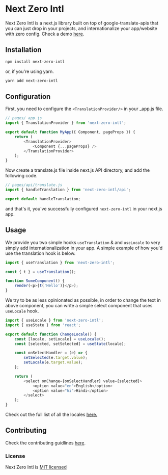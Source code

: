 # Next Zero Intl

Next Zero Intl is a next.js library built on top of google-translate-apis that you can just drop in your projects, and internationalize your app/website with zero config. Check a demo [here](https://next-zero-intl-demo.vercel.app/).

## Installation

```sh
npm install next-zero-intl
```

or, if you're using yarn.

```sh
yarn add next-zero-intl
```

## Configuration

First, you need to configure the `<TranslationProvider/>` in your \_app.js file.

```js
// pages/_app.js
import { TranslationProvider } from 'next-zero-intl';

export default function MyApp({ Component, pageProps }) {
    return (
        <TranslationProvider>
            <Component {...pageProps} />
        </TranslationProvider>
    );
}
```

Now create a translate.js file inside next.js API directory, and add the following code.

```js
// pages/api/translate.js
import { handleTranslation } from 'next-zero-intl/api';

export default handleTranslation;
```

and that's it, you've successfully configured `next-zero-intl` in your next.js app.

## Usage

We provide you two simple hooks `useTranslation` & and `useLocale` to very simply add internationalization in your app. A simple example of how you'd use the translation hook is below.

```js
import { useTranslation } from 'next-zero-intl';

const { t } = useTranslation();

function SomeComponent() {
    render(<p>{t('Hello')}</p>);
}
```

We try to be as less opinionated as possible, in order to change the text in above component, you can write a simple select component that uses `useLocale` hook.

```js
import { useLocale } from 'next-zero-intl';
import { useState } from 'react';

export default function ChangeLocale() {
    const [locale, setLocale] = useLocale();
    const [selected, setSelected] = useState(locale);

    const onSelectHandler = (e) => {
        setSelected(e.target.value);
        setLocale(e.target.value);
    };

    return (
        <select onChange={onSelectHandler} value={selected}>
            <option value="en">English</option>
            <option value="hi">Hindi</option>
        </select>
    );
}
```

Check out the full list of all the locales [here.](https://github.com/jaisharx/next-zero-intl/blob/main/demo/components/langs.js)


## Contributing

Check the contributing guidlines [here]("").

### License

Next Zero Intl is [MIT licensed]('https://github.com/jaisharx/next-zero-intl/blob/main/LICENSE')

